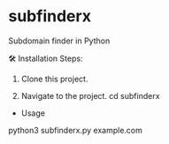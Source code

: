 # subfinderx
Subdomain finder in Python

🛠️ Installation Steps:

1. Clone this project.

2. Navigate to the project.
   cd subfinderx
   
* Usage

python3 subfinderx.py example.com
